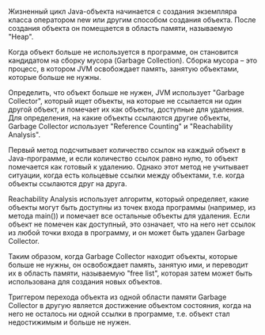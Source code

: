Жизненный цикл Java-объекта начинается с создания экземпляра класса оператором new или другим способом создания объекта. После создания объекта он помещается в область памяти, называемую "Heap".

Когда объект больше не используется в программе, он становится кандидатом на сборку мусора (Garbage Collection). Сборка мусора – это процесс, в котором JVM освобождает память, занятую объектами, которые больше не нужны.

Определить, что объект больше не нужен, JVM использует "Garbage Collector", который ищет объекты, на которые не ссылается ни один другой объект, и помечает их как объекты, доступные для удаления. Для определения, на какие объекты ссылаются другие объекты, Garbage Collector использует "Reference Counting" и "Reachability Analysis".

Первый метод подсчитывает количество ссылок на каждый объект в Java-программе, и если количество ссылок равно нулю, то объект помечается как готовый к удалению. Однако этот метод не учитывает ситуации, когда есть кольцевые ссылки между объектами, т.е. когда объекты ссылаются друг на друга.

Reachability Analysis использует алгоритм, который определяет, какие объекты могут быть доступны из точек входа программы (например, из метода main()) и помечает все остальные объекты для удаления. Если объект не помечен как доступный, это означает, что на него нет ссылок из любой точки входа в программу, и он может быть удален Garbage Collector.

Таким образом, когда Garbage Collector находит объекты, которые больше не нужны, он освобождает память, занятую ими, и переводит их в область памяти, называемую "free list", которая затем может быть использована для создания новых объектов.

Триггером перехода объекта из одной области памяти Garbage Collector в другую является достижение объектом состояния, когда на него не осталось ни одной ссылки в программе, т.е. объект стал недостижимым и больше не нужен.